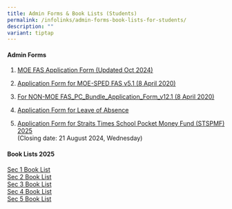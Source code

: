 ```yaml
---
title: Admin Forms & Book Lists (Students)
permalink: /infolinks/admin-forms-book-lists-for-students/
description: ""
variant: tiptap
---
```

<h4><strong>Admin Forms</strong></h4>
<ol data-tight="true" class="tight">
<li>
<p><a href="/files/MOE_FAS_Application_Form_2025.pdf" rel="noopener noreferrer nofollow" target="_blank">MOE FAS Application Form (Updated Oct 2024)</a>
</p>
</li>
<li>
<p><a href="/files/admin%20form3.pdf" rel="noopener noreferrer nofollow" target="_blank">Application Form for MOE-SPED FAS v5.1 (8 April 2020)</a>
<br>
</p>
</li>
<li>
<p><a href="/files/admin%20form4.pdf" rel="noopener noreferrer nofollow" target="_blank">For NON-MOE FAS_PC_Bundle_Application_Form_v12.1 (8 April 2020)</a>
<br>
</p>
</li>
<li>
<p><a href="/files/loaform.pdf" rel="noopener noreferrer nofollow" target="_blank">Application Form for Leave of Absence</a>
<br>
</p>
</li>
<li>
<p><a href="/files/STRAITS_TIMES_APPLICATION.pdf" rel="noopener noreferrer nofollow" target="_blank">Application Form for Straits Times School Pocket Money Fund (STSPMF) 2025</a> 
<br>(Closing date: 21 August 2024, Wednesday)</p>
</li>
</ol>
<h4><strong>Book Lists 2025</strong></h4>
<p><a href="/files/BOOKLIST.pdf" rel="noopener nofollow" target="_blank">Sec 1 Book List </a>
<br><a href="/files/ZHSS_2025_Booklst___Sec_2.pdf" rel="noopener noreferrer nofollow" target="_blank">Sec 2 Book List</a>
<br><a href="/files/ZHSS_2025_Booklst___Sec_3.pdf" rel="noopener noreferrer nofollow" target="_blank">Sec 3 Book List</a>
<br><a href="/files/ZHSS_2025_Booklst___Sec_4.pdf" rel="noopener noreferrer nofollow" target="_blank">Sec 4 Book List</a>
<br><a href="/files/ZHSS_2025_Booklst___Sec_5.pdf" rel="noopener noreferrer nofollow" target="_blank">Sec 5 Book List</a>
</p>